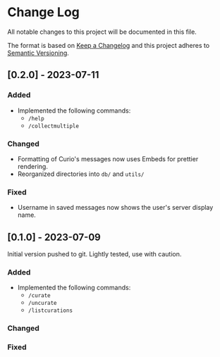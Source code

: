 
# Change Log
All notable changes to this project will be documented in this file.
 
The format is based on [Keep a Changelog](http://keepachangelog.com/)
and this project adheres to [Semantic Versioning](http://semver.org/).

## [0.2.0] - 2023-07-11
  
### Added
- Implemented the following commands:
    - `/help`
    - `/collectmultiple`
 
### Changed
 
- Formatting of Curio's messages now uses Embeds for prettier rendering.
- Reorganized directories into `db/` and `utils/`

### Fixed
- Username in saved messages now shows the user's server display name.
 
## [0.1.0] - 2023-07-09
 
Initial version pushed to git. Lightly tested, use with caution.
 
### Added
- Implemented the following commands:
    - `/curate`
    - `/uncurate`
    - `/listcurations`
 
### Changed
 
### Fixed